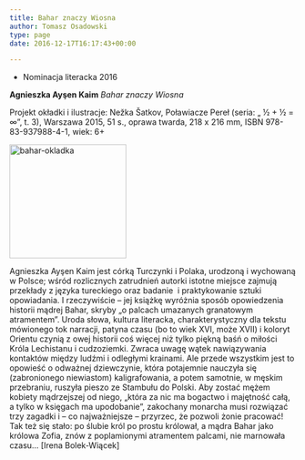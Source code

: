 ```yaml
---
title: Bahar znaczy Wiosna
author: Tomasz Osadowski
type: page
date: 2016-12-17T16:17:43+00:00

---
```

  * Nominacja literacka 2016

**Agnieszka Ayşen Kaim** _Bahar znaczy Wiosna_

Projekt okładki i ilustracje: Nežka Šatkov, Poławiacze Pereł (seria: „ ½ + ½ = ∞”, t. 3), Warszawa 2015, 51 s., oprawa twarda, 218 x 216 mm, ISBN 978-83-937988-4-1, wiek: 6+

<img class="alignnone size-medium wp-image-3825" src="http://www.ibby.pl/wp-content/uploads/2016/12/bahar-okladka-205x200.jpg" alt="bahar-okladka" width="205" height="200" srcset="http://www.ibby.pl/wp-content/uploads/2016/12/bahar-okladka-205x200.jpg 205w, http://www.ibby.pl/wp-content/uploads/2016/12/bahar-okladka-102x100.jpg 102w, http://www.ibby.pl/wp-content/uploads/2016/12/bahar-okladka.jpg 491w" sizes="(max-width: 205px) 100vw, 205px" />

Agnieszka Ayşen Kaim jest córką Turczynki i Polaka, urodzoną i wychowaną w Polsce; wśród rozlicznych zatrudnień autorki istotne miejsce zajmują przekłady z języka tureckiego oraz badanie  i praktykowanie sztuki opowiadania. I rzeczywiście – jej książkę wyróżnia sposób opowiedzenia historii mądrej Bahar, skryby „o palcach umazanych granatowym atramentem”. Uroda słowa, kultura literacka, charakterystyczny dla tekstu mówionego tok narracji, patyna czasu (bo to wiek XVI, może XVII) i koloryt Orientu czynią z owej historii coś więcej niż tylko piękną baśń o miłości Króla Lechistanu i cudzoziemki. Zwraca uwagę wątek nawiązywania kontaktów między ludźmi i odległymi krainami. Ale przede wszystkim jest to opowieść o odważnej dziewczynie, która potajemnie nauczyła się (zabronionego niewiastom) kaligrafowania, a potem samotnie, w męskim przebraniu, ruszyła pieszo ze Stambułu do Polski. Aby zostać mężem kobiety mądrzejszej od niego, „która za nic ma bogactwo i majętność całą, a tylko w księgach ma upodobanie”, zakochany monarcha musi rozwiązać trzy zagadki i – co najważniejsze – przyrzec, że pozwoli żonie pracować! Tak też się stało: po ślubie król po prostu królował, a mądra Bahar jako królowa Zofia, znów z poplamionymi atramentem palcami, nie marnowała czasu… [Irena Bolek-Wiącek]
